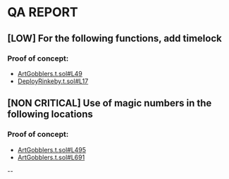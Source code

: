 # QA REPORT

## [LOW] For the following functions, add timelock


### Proof of concept:
- [ArtGobblers.t.sol#L49](https://github.com/code-423n4/2022-09-artgobblers/tree/main/test/ArtGobblers.t.sol#L49)
- [DeployRinkeby.t.sol#L17](https://github.com/code-423n4/2022-09-artgobblers/tree/main/test/deploy/DeployRinkeby.t.sol#L17)

## [NON CRITICAL] Use of magic numbers in the following locations


### Proof of concept:
- [ArtGobblers.t.sol#L495](https://github.com/code-423n4/2022-09-artgobblers/tree/main/test/ArtGobblers.t.sol#L495)
- [ArtGobblers.t.sol#L691](https://github.com/code-423n4/2022-09-artgobblers/tree/main/test/ArtGobblers.t.sol#L691)

--